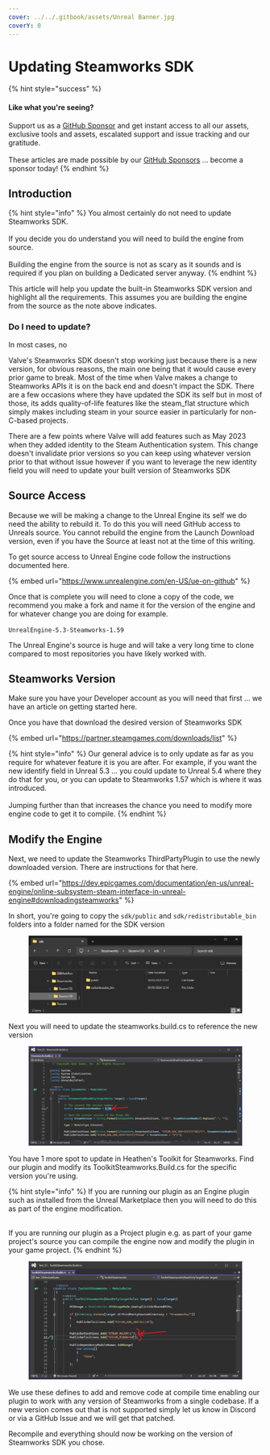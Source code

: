 ```yaml
---
cover: ../../.gitbook/assets/Unreal Banner.jpg
coverY: 0
---
```


# Updating Steamworks SDK

{% hint style="success" %}
#### Like what you're seeing?

Support us as a [GitHub Sponsor](../../where-to-buy/become-a-sponsor.md) and get instant access to all our assets, exclusive tools and assets, escalated support and issue tracking and our gratitude.\
\
These articles are made possible by our [GitHub Sponsors](../../where-to-buy/become-a-sponsor.md) ... become a sponsor today!
{% endhint %}

## Introduction

{% hint style="info" %}
You almost certainly do not need to update Steamworks SDK.\
\
If you decide you do understand you will need to build the engine from source.\
\
Building the engine from the source is not as scary as it sounds and is required if you plan on building a Dedicated server anyway.
{% endhint %}

This article will help you update the built-in Steamworks SDK version and highlight all the requirements. This assumes you are building the engine from the source as the note above indicates.

### Do I need to update?

In most cases, no

Valve's Steamworks SDK doesn't stop working just because there is a new version, for obvious reasons, the main one being that it would cause every prior game to break. Most of the time when Valve makes a change to Steamworks APIs it is on the back end and doesn't impact the SDK. There are a few occasions where they have updated the SDK its self but in most of those, its adds quality-of-life features like the steam\_flat structure which simply makes including steam in your source easier in particularly for non-C-based projects.

There are a few points where Valve will add features such as May 2023 when they added identity to the Steam Authentication system. This change doesn't invalidate prior versions so you can keep using whatever version prior to that without issue however if you want to leverage the new identity field you will need to update your built version of Steamworks SDK

## Source Access

Because we will be making a change to the Unreal Engine its self we do need the ability to rebuild it. To do this you will need GitHub access to Unreals source. You cannot rebuild the engine from the Launch Download version, even if you have the Source at least not at the time of this writing.

To get source access to Unreal Engine code follow the instructions documented here.

{% embed url="https://www.unrealengine.com/en-US/ue-on-github" %}

Once that is complete you will need to clone a copy of the code, we recommend you make a fork and name it for the version of the engine and for whatever change you are doing for example.

`UnrealEngine-5.3-Steamworks-1.59`

The Unreal Engine's source is huge and will take a very long time to clone compared to most repositories you have likely worked with.

## Steamworks Version

Make sure you have your Developer account as you will need that first ... we have an article on getting started here.

Once you have that download the desired version of Steamworks SDK

{% embed url="https://partner.steamgames.com/downloads/list" %}

{% hint style="info" %}
Our general advice is to only update as far as you require for whatever feature it is you are after. For example, if you want the new identify field in Unreal 5.3 ... you could update to Unreal 5.4 where they do that for you, or you can update to Steamworks 1.57 which is where it was introduced.\
\
Jumping further than that increases the chance you need to modify more engine code to get it to compile.
{% endhint %}

## Modify the Engine

Next, we need to update the Steamworks ThirdPartyPlugin to use the newly downloaded version. There are instructions for that here.

{% embed url="https://dev.epicgames.com/documentation/en-us/unreal-engine/online-subsystem-steam-interface-in-unreal-engine#downloadingsteamworks" %}

In short, you're going to copy the `sdk/public` and `sdk/redistributable_bin` folders into a folder named for the SDK version

<figure><img src="../../.gitbook/assets/image (413).png" alt=""><figcaption></figcaption></figure>

Next you will need to update the steamworks.build.cs to reference the new version

<figure><img src="../../.gitbook/assets/image (414).png" alt=""><figcaption></figcaption></figure>

You have 1 more spot to update in Heathen's Toolkit for Steamworks. Find our plugin and modify its ToolkitSteamworks.Build.cs for the specific version you're using.

{% hint style="info" %}
If you are running our plugin as an Engine plugin such as installed from the Unreal Marketplace then you will need to do this as part of the engine modification.

\
If you are running our plugin as a Project plugin e.g. as part of your game project's source you can compile the engine now and modify the plugin in your game project.
{% endhint %}

<figure><img src="../../.gitbook/assets/image (415).png" alt=""><figcaption></figcaption></figure>

We use these defines to add and remove code at compile time enabling our plugin to work with any version of Steamworks from a single codebase. If a new version comes out that is not supported simply let us know in Discord or via a GitHub Issue and we will get that patched.

Recompile and everything should now be working on the version of Steamworks SDK you chose.
